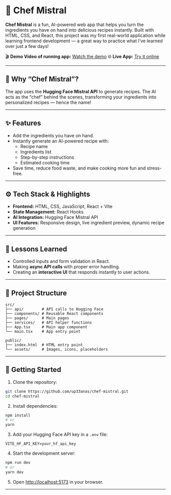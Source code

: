 # 🍳 Chef Mistral

**Chef Mistral** is a fun, AI-powered web app that helps you turn the ingredients you have on hand into delicious recipes instantly. Built with HTML, CSS, and React, this project was my first real-world application while learning frontend development — a great way to practice what I’ve learned over just a few days!

🎬 **Demo Video of running app:** [Watch the demo](https://github.com/up33anas/Chef-Mistral/blob/main/chef.mp4)
🌐 **Live App:** [Try it online](https://chef-mistral-snowy.vercel.app)

---

## 🤔 Why “Chef Mistral”?

The app uses the **Hugging Face Mistral API** to generate recipes. The AI acts as the “chef” behind the scenes, transforming your ingredients into personalized recipes — hence the name!

---

## ✨ Features

- Add the ingredients you have on hand.
- Instantly generate an AI-powered recipe with:
  - Recipe name
  - Ingredients list
  - Step-by-step instructions
  - Estimated cooking time
- Save time, reduce food waste, and make cooking more fun and stress-free.

---

## ⚙️ Tech Stack & Highlights

- **Frontend:** HTML, CSS, JavaScript, React + Vite
- **State Management:** React Hooks
- **AI Integration:** Hugging Face Mistral API
- **UI Features:** Responsive design, live ingredient preview, dynamic recipe generation

---

## 📝 Lessons Learned

- Controlled inputs and form validation in React.
- Making **async API calls** with proper error handling.
- Creating an **interactive UI** that responds instantly to user actions.

---

## 📂 Project Structure

```
src/
├── api/        # API calls to Hugging Face
├── components/ # Reusable React components
├── pages/      # Main pages
├── services/   # API helper functions
├── App.tsx     # Main app component
└── main.tsx    # App entry point

public/
├── index.html  # HTML entry point
└── assets/     # Images, icons, placeholders
```

---

## 🚀 Getting Started

1. Clone the repository:

```bash
git clone https://github.com/up33anas/chef-mistral.git
cd chef-mistral
```

2. Install dependencies:

```bash
npm install
# or
yarn
```

3. Add your Hugging Face API key in a `.env` file:

```
VITE_HF_API_KEY=your_hf_api_key
```

4. Start the development server:

```bash
npm run dev
# or
yarn dev
```

5. Open [http://localhost:5173](http://localhost:5173) in your browser.

---
